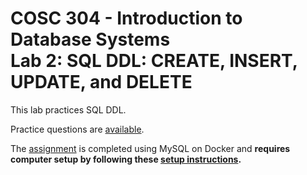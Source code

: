 # COSC 304 - Introduction to Database Systems<br>Lab 2: SQL DDL: CREATE, INSERT, UPDATE, and DELETE

This lab practices SQL DDL.

<!--
Practice questions are available on [PrairieLearn]() and [GitHub](practice).
-->

Practice questions are [available](practice).

<!-- The assignment is completed on [PrairieLearn]() or [for testing on your own database](assign). -->
The [assignment](assign) is completed using MySQL on Docker and **requires computer setup by following these [setup instructions](../setup).**

<!--
The questions on PrairieLearn are running on [SQLite](https://www.sqlite.org/index.html). You are not required to setup MySQL on Docker for this assignment, but it is encouraged to learn these skills.
-->

